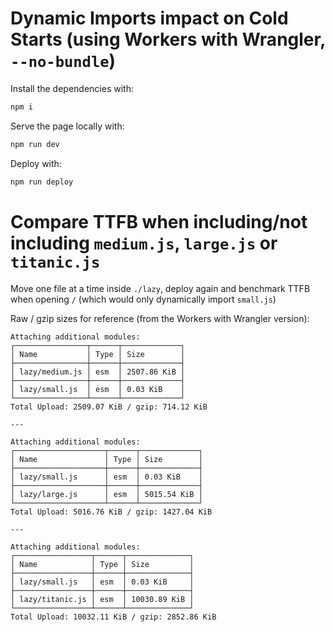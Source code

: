 # Dynamic Imports impact on Cold Starts (using Workers with Wrangler, `--no-bundle`)

Install the dependencies with:
```sh
npm i
```

Serve the page locally with:
```sh
npm run dev
```

Deploy with:

```sh
npm run deploy
```

# Compare TTFB when including/not including `medium.js`, `large.js` or `titanic.js`

Move one file at a time inside `./lazy`, deploy again and benchmark TTFB when opening `/` (which would only dynamically import `small.js`)

Raw / gzip sizes for reference (from the Workers with Wrangler version):

```
Attaching additional modules:
┌────────────────┬──────┬─────────────┐
│ Name           │ Type │ Size        │
├────────────────┼──────┼─────────────┤
│ lazy/medium.js │ esm  │ 2507.86 KiB │
├────────────────┼──────┼─────────────┤
│ lazy/small.js  │ esm  │ 0.03 KiB    │
└────────────────┴──────┴─────────────┘
Total Upload: 2509.07 KiB / gzip: 714.12 KiB

---

Attaching additional modules:
┌────────────────────┬──────┬─────────────┐
│ Name               │ Type │ Size        │
├────────────────────┼──────┼─────────────┤
│ lazy/small.js      │ esm  │ 0.03 KiB    │
├────────────────────┼──────┼─────────────┤
│ lazy/large.js      │ esm  │ 5015.54 KiB │
└────────────────────┴──────┴─────────────┘
Total Upload: 5016.76 KiB / gzip: 1427.04 KiB

---

Attaching additional modules:
┌─────────────────┬──────┬──────────────┐
│ Name            │ Type │ Size         │
├─────────────────┼──────┼──────────────┤
│ lazy/small.js   │ esm  │ 0.03 KiB     │
├─────────────────┼──────┼──────────────┤
│ lazy/titanic.js │ esm  │ 10030.89 KiB │
└─────────────────┴──────┴──────────────┘
Total Upload: 10032.11 KiB / gzip: 2852.86 KiB

```
